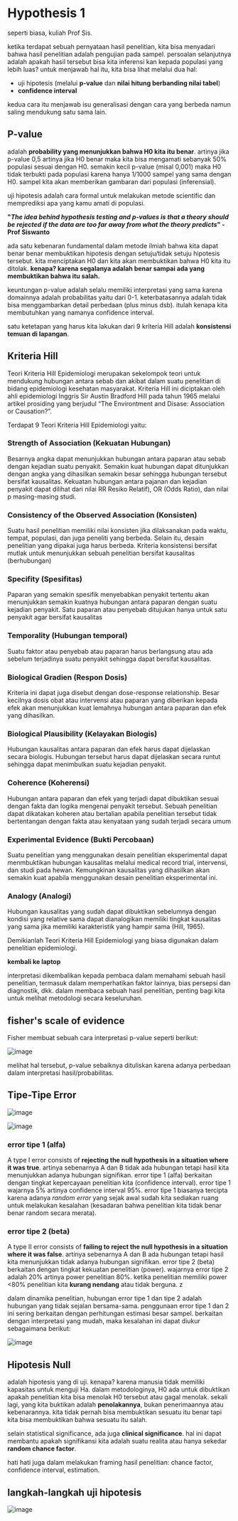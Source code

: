 # Hypothesis 1

seperti biasa, kuliah Prof Sis.

ketika terdapat sebuah pernyataan hasil penelitian, kita bisa menyadari bahwa hasil penelitian adalah pengujian pada sampel. persoalan selanjutnya adalah apakah hasil tersebut bisa kita inferensi kan kepada populasi yang lebih luas? untuk menjawab hal itu, kita bisa lihat melalui dua hal:
- uji hipotesis (melalui **p-value** dan **nilai hitung berbanding nilai tabel**)
- **confidence interval**

kedua cara itu menjawab isu generalisasi dengan cara yang berbeda namun saling mendukung satu sama lain.

## P-value

adalah **probability yang menunjukkan bahwa H0 kita itu benar**. artinya jika p-value 0,5 artinya jika H0 benar maka kita bisa mengamati sebanyak 50% populasi sesuai dengan H0. semakin kecil p-value (misal 0,001) maka H0 tidak terbukti pada populasi karena hanya 1/1000 sampel yang sama dengan H0. sampel kita akan memberikan gambaran dari populasi (inferensial).

uji hipotesis adalah cara formal untuk melakukan metode scientific dan memprediksi apa yang kamu amati di populasi.

**"_The idea behind hypothesis testing and p-values is that a theory should be rejected if the data are too far away from what the theory predicts_" -Prof Siswanto**

ada satu kebenaran fundamental dalam metode ilmiah bahwa kita dapat benar benar membuktikan hipotesis dengan setuju/tidak setuju hipotesis tersebut. kita menciptakan H0 dan kita akan membuktikan bahwa H0 kita itu ditolak. **kenapa? karena segalanya adalah benar sampai ada yang membuktikan bahwa itu salah.**

keuntungan p-value adalah selalu memiliki interpretasi yang sama karena domainnya adalah probabilitas yaitu dari 0-1. keterbatasannya adalah tidak bisa menggambarkan detail perbedaan (plus minus dsb). itulah kenapa kita membutuhkan yang namanya confidence interval. 

satu ketetapan yang harus kita lakukan dari 9 kriteria Hill adalah **konsistensi temuan di lapangan**.

## Kriteria Hill

Teori Kriteria Hill Epidemiologi merupakan sekelompok teori untuk mendukung hubungan antara sebab dan akibat dalam suatu penelitian di bidang epidemiologi kesehatan masyarakat. Kriteria Hill ini diciptakan oleh ahli epidemiologi Inggris Sir Austin Bradford Hill pada tahun 1965 melalui artikel prosiding yang berjudul “The Environtment and Disase: Association or Causation?”.

Terdapat 9 Teori Kriteria Hill Epidemiologi yaitu:

### Strength of Association (Kekuatan Hubungan)
Besarnya angka dapat menunjukkan hubungan antara paparan atau sebab dengan kejadian suatu penyakit. Semakin kuat hubungan dapat ditunjukkan dengan angka yang dihasilkan semakin besar sehingga hubungan tersebut bersifat kausalitas. Kekuatan hubungan antara pajanan dan kejadian penyakit dapat dilihat dari nilai RR Resiko Relatif), OR (Odds Ratio), dan nilai p masing-masing studi.

### Consistency of the Observed Association (Konsisten)
Suatu hasil penelitian memiliki nilai konsisten jika dilaksanakan pada waktu, tempat, populasi, dan juga peneliti yang berbeda. Selain itu, desain penelitian yang dipakai juga harus berbeda. Kriteria konsistensi bersifat mutlak untuk menunjukkan sebuah penelitian bersifat kausalitas (berhubungan)

### Specifity (Spesifitas)
Paparan yang semakin spesifik menyebabkan penyakit tertentu akan menunjukkan semakin kuatnya hubungan antara paparan dengan suatu kejadian penyakit. Satu paparan atau penyebab ditujukan hanya untuk satu penyakit agar bersifat kausalitas

### Temporality (Hubungan temporal)
Suatu faktor atau penyebab atau paparan harus berlangsung atau ada sebelum terjadinya suatu penyakit sehingga dapat bersifat kausalitas.

### Biological Gradien (Respon Dosis)
Kriteria ini dapat juga disebut dengan dose-response relationship. Besar kecilnya dosis obat atau intervensi atau paparan yang diberikan kepada efek akan menunjukkan kuat lemahnya hubungan antara paparan dan efek yang dihasilkan.

### Biological Plausibility (Kelayakan Biologis)
Hubungan kausalitas antara paparan dan efek harus dapat dijelaskan secara biologis. Hubungan tersebut harus dapat dijelaskan secara runtut sehingga dapat menimbulkan suatu kejadian penyakit.

### Coherence (Koherensi)
Hubungan antara paparan dan efek yang terjadi dapat dibuktikan sesuai dengan fakta dan logika mengenai penyakit tersebut. Sebuah penelitian dapat dikatakan koheren atau bertalian apabila penelitian tersebut tidak bertentangan dengan fakta atau kenyataan yang sudah terjadi secara umum

### Experimental Evidence (Bukti Percobaan)
Suatu penelitian yang menggunakan desain penelitian eksperimental dapat menmbuktikan hubungan kausalitas melalui medical record trial, intervensi, dan studi pada hewan. Kemungkinan kausalitas yang dihasilkan akan semakin kuat apabila menggunakan desain penelitian eksperimental ini.

### Analogy (Analogi)
Hubungan kausalitas yang sudah dapat dibuktikan sebelumnya dengan kondisi yang relative sama dapat dianalogikan memiliki tingkat kausalitas yang sama jika memiliki karakteristik yang hampir sama (Hill, 1965).

Demikianlah Teori Kriteria Hill Epidemiologi yang biasa digunakan dalam penelitian epidemiologi.

**kembali ke laptop**

interpretasi dikembalikan kepada pembaca dalam memahami sebuah hasil penelitian, termasuk dalam memperhatikan faktor lainnya, bias persepsi dan diagnostik, dkk. dalam membaca sebuah hasil penelitian, penting bagi kita untuk melihat metodologi secara keseluruhan. 

## fisher's scale of evidence

Fisher membuat sebuah cara interpretasi p-value seperti berikut:

![image](https://github.com/user-attachments/assets/9d89d9cf-11af-42ba-b942-5d5180e95339)

melihat hal tersebut, p-value sebaiknya dituliskan karena adanya perbedaan dalam interpretasi hasil/probabilitas.

## Tipe-Tipe Error

![image](https://github.com/user-attachments/assets/c3082018-e95c-4516-927c-ec4abce59900)

![image](https://github.com/user-attachments/assets/b1257404-ebed-4643-9f9a-1ccf9dcc9132)

### error tipe 1 (alfa)

A type I error consists of **rejecting the null hypothesis in a situation where it was true**. artinya sebenarnya A dan B tidak ada hubungan tetapi hasil kita menunjukkan adanya hubungan signifikan. error tipe 1 (alfa) berkaitan dengan tingkat kepercayaan penelitian kita (confidence interval). error tipe 1 wajarnya 5% artinya confidence interval 95%. error tipe 1 biasanya tercipta karena adanya _random error_ yang sejak awal sudah kita sediakan ruang untuk melakukan kesalahan (kesadaran bahwa penelitian kita tidak benar benar random secara merata).

### error tipe 2 (beta)

A type II error consists of **failing to reject the null hypothesis in a situation where it was false**. artinya sebenarnya A dan B ada hubungan tetapi hasil kita menunjukkan tidak adanya hubungan signifikan. error tipe 2 (beta) berkaitan dengan tingkat kekuatan penelitian (power). wajarnya error tipe 2 adalah 20% artinya power penelitian 80%. ketika penelitian memiliki power <80% penelitian kita **kurang nendang** atau tidak berguna. z

dalam dinamika penelitian, hubungan error tipe 1 dan tipe 2 adalah hubungan yang tidak sejalan bersama-sama. penggunaan error tipe 1 dan 2 ini sering berkaitan dengan perhitungan estimasi besar sampel. berkaitan dengan interpretasi yang mudah, maka kesalahan ini dapat diukur sebagaimana berikut:

![image](https://github.com/user-attachments/assets/e9938405-c176-4b42-b384-2fa0bd1682f4)

## Hipotesis Null

adalah hipotesis yang di uji. kenapa? karena manusia tidak memiliki kapasitas untuk menguji Ha. dalam metodologinya, H0 ada untuk dibuktikan apakah penelitian kita bisa menolak H0 tersebut atau gagal menolak. sekali lagi, yang kita buktikan adalah **penolakannya**, bukan penerimaannya atau kebenarannya. kita tidak pernah bisa membuktikan sesuatu itu benar tapi kita bisa membuktikan bahwa sesuatu itu salah.

selain statistical significance, ada juga **clinical significance**. hal ini dapat membantu apakah signifikansi kita adalah suatu realita atau hanya sekedar **random chance factor**.

hati hati juga dalam melakukan framing hasil penelitian: chance factor, confidence interval, estimation.

## langkah-langkah uji hipotesis

![image](https://github.com/user-attachments/assets/ee1f0f46-bb07-492c-9788-5d8099368777)





